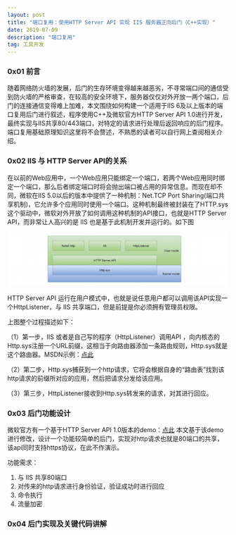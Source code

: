 ```yaml
---
layout: post
title: "端口复用：使用HTTP Server API 实现 IIS 服务器正向后门（C++实现）"
date: 2019-07-09 
description: "端口复用"
tag: 工具开发
---   
```


### 0x01 前言

随着网络防火墙的发展，后门的生存环境变得越来越恶劣，不寻常端口间的通信受到防火墙的严格审查，在较高的安全环境下，服务器仅仅对外开放一两个端口，后门的连接通信变得难上加难，本文围绕如何构建一个适用于IIS 6及以上版本的端口复用后门进行叙述，程序使用C++及微软官方HTTP Server API 1.0进行开发，最终实现与IIS共享80/443端口，对特定的请求进行处理后返回响应的后门程序。端口复用基础原理知识这里将不会赘述，不熟悉的读者可以自行网上查阅相关介绍。

### 0x02 IIS 与 HTTP Server API的关系

在以前的Web应用中，一个Web应用只能绑定一个端口，若两个Web应用同时绑定一个端口，那么后者绑定端口时将会抛出端口被占用的异常信息。而现在却不同，微软在IIS 5.0以后的版本中提供了一种机制：Net.TCP Port Sharing(端口共享机制)，它允许多个应用同时使用一个端口。这种机制最终被封装在了HTTP.sys这个驱动中，微软对外开放了如何调用这种机制的API接口，也就是HTTP Server API，而非常让人高兴的是 IIS 也是基于此机制开发并运行的。如下图

![](/imag/20190709/2.png)

HTTP Server API 运行在用户模式中，也就是说任意用户都可以调用该API实现一个HttpListener，与 IIS 共享端口，但是前提是你必须拥有管理员权限。

上图整个过程描述如下：

（1）第一步，IIS 或者是自己写的程序（HttpListener）调用API ，向内核态的Http.sys注册一个URL前缀，这相当于向路由器添加一条路由规则，Http.sys就是这个路由器。MSDN示例：[点此](https://docs.microsoft.com/zh-cn/windows/win32/http/urlprefix-strings)

（2）第二步，Http.sys捕获到一个http请求，它将会根据自身的“路由表”找到该http请求的前缀所对应的应用，然后把请求分发给该应用。

（3）第三步，HttpListener接收到Http.sys转发来的请求，对其进行回应。

### 0x03 后门功能设计

微软官方有一个基于HTTP Server API 1.0版本的demo：[点此](https://docs.microsoft.com/zh-cn/windows/win32/http/http-server-sample-application)
本文基于该demo进行修改，设计一个功能较简单的后门，实现对http请求也就是80端口的共享，该api同时支持https协议，在此不作演示。

功能需求：
1. 与 IIS 共享80端口
2. 对传来的http请求进行身份验证，验证成功时进行回应
3. 命令执行
4. 流量加密

### 0x04 后门实现及关键代码讲解




